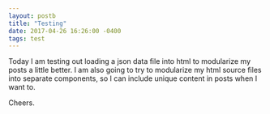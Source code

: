```yaml
---
layout: postb
title: "Testing"
date: 2017-04-26 16:26:00 -0400
tags: test
---
```

Today I am testing out loading a json data file into html to modularize my posts a little better.
I am also going to try to modularize my html source files into separate components, so I can include unique content in posts when I want to.

Cheers.
